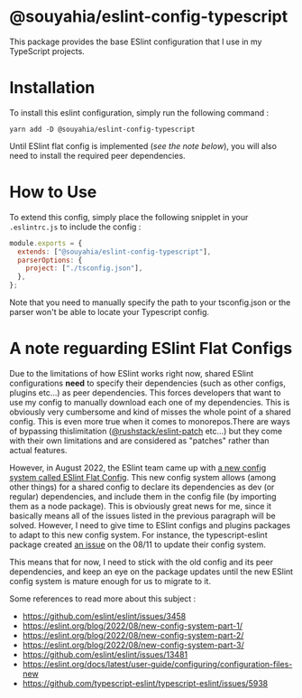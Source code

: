 # @souyahia/eslint-config-typescript

This package provides the base ESlint configuration that I use in my TypeScript projects.

# Installation

To install this eslint configuration, simply run the following command :

```
yarn add -D @souyahia/eslint-config-typescript
```

Until ESlint flat config is implemented (_see the note below_), you will also need to install the required peer
dependencies.

# How to Use

To extend this config, simply place the following snipplet in your `.eslintrc.js` to include the config :

```javascript
module.exports = {
  extends: ["@souyahia/eslint-config-typescript"],
  parserOptions: {
    project: ["./tsconfig.json"],
  },
};
```

Note that you need to manually specify the path to your tsconfig.json or the parser won't be able to locate your
Typescript config.

# A note reguarding ESlint Flat Configs

Due to the limitations of how ESlint works right now, shared ESlint configurations **need** to specify their
dependencies (such as other configs, plugins etc...) as peer dependencies. This forces developers that want to use my
config to manually download each one of my dependencies. This is obviously very cumbersome and kind of misses the whole
point of a shared config. This is even more true when it comes to monorepos.There are ways of bypassing thislimitation
([@rushstack/eslint-patch](https://www.npmjs.com/package/@rushstack/eslint-patch) etc...) but they come with their own
limitations and are considered as "patches" rather than actual features.

However, in August 2022, the ESlint team came up with
[a new config system called ESlint Flat Config](https://eslint.org/blog/2022/08/new-config-system-part-1/). This new
config system allows (among other things) for a shared config to declare its dependencies as dev (or regular)
dependencies, and include them in the config file (by importing them as a node package). This is obviously great news
for me, since it basically means all of the issues listed in the previous paragraph will be solved. However, I need to
give time to ESlint configs and plugins packages to adapt to this new config system. For instance, the
typescript-eslint package created [an issue](https://github.com/typescript-eslint/typescript-eslint/issues/5938) on the
08/11 to update their config system.

This means that for now, I need to stick with the old config and its peer dependencies, and keep an eye on the package
updates until the new ESlint config system is mature enough for us to migrate to it.

Some references to read more about this subject :

- https://github.com/eslint/eslint/issues/3458
- https://eslint.org/blog/2022/08/new-config-system-part-1/
- https://eslint.org/blog/2022/08/new-config-system-part-2/
- https://eslint.org/blog/2022/08/new-config-system-part-3/
- https://github.com/eslint/eslint/issues/13481
- https://eslint.org/docs/latest/user-guide/configuring/configuration-files-new
- https://github.com/typescript-eslint/typescript-eslint/issues/5938
